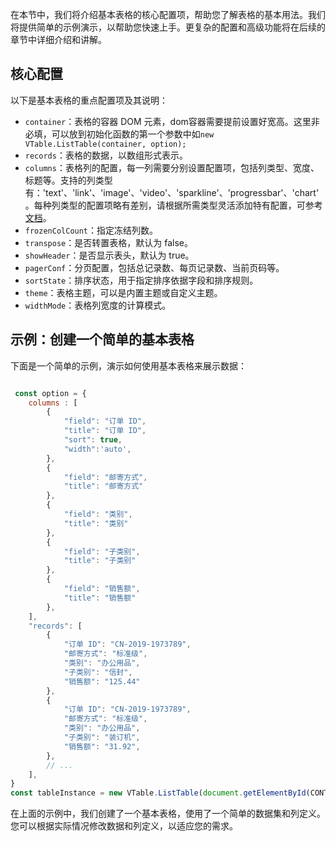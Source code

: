 在本节中，我们将介绍基本表格的核心配置项，帮助您了解表格的基本用法。我们将提供简单的示例演示，以帮助您快速上手。更复杂的配置和高级功能将在后续的章节中详细介绍和讲解。

## 核心配置

以下是基本表格的重点配置项及其说明：

*   `container`：表格的容器 DOM 元素，dom容器需要提前设置好宽高。这里非必填，可以放到初始化函数的第一个参数中如`new VTable.ListTable(container, option);`
*   `records`：表格的数据，以数组形式表示。
*   `columns`：表格列的配置，每一列需要分别设置配置项，包括列类型、宽度、标题等。支持的列类型有：'text'、'link'、'image'、'video'、'sparkline'、'progressbar'、'chart'。每种列类型的配置项略有差别，请根据所需类型灵活添加特有配置，可参考[文档](url)。
*  `frozenColCount`：指定冻结列数。
*   `transpose`：是否转置表格，默认为 false。
*   `showHeader`：是否显示表头，默认为 true。
*   `pagerConf`：分页配置，包括总记录数、每页记录数、当前页码等。
*   `sortState`：排序状态，用于指定排序依据字段和排序规则。
*   `theme`：表格主题，可以是内置主题或自定义主题。
*   `widthMode`：表格列宽度的计算模式。

## 示例：创建一个简单的基本表格

下面是一个简单的示例，演示如何使用基本表格来展示数据：

```javascript livedemo  template=vtable

 const option = {
    columns : [
        {
            "field": "订单 ID",
            "title": "订单 ID",
            "sort": true,
            "width":'auto',
        },
        {
            "field": "邮寄方式",
            "title": "邮寄方式"
        },
        {
            "field": "类别",
            "title": "类别"
        },
        {
            "field": "子类别",
            "title": "子类别"
        },
        {
            "field": "销售额",
            "title": "销售额"
        },
    ],
    "records": [
        {
            "订单 ID": "CN-2019-1973789",
            "邮寄方式": "标准级",
            "类别": "办公用品",
            "子类别": "信封",
            "销售额": "125.44"
        },
        {
            "订单 ID": "CN-2019-1973789",
            "邮寄方式": "标准级",
            "类别": "办公用品",
            "子类别": "装订机",
            "销售额": "31.92",
        },
        // ...
    ],
}
const tableInstance = new VTable.ListTable(document.getElementById(CONTAINER_ID), option);

```

在上面的示例中，我们创建了一个基本表格，使用了一个简单的数据集和列定义。您可以根据实际情况修改数据和列定义，以适应您的需求。
